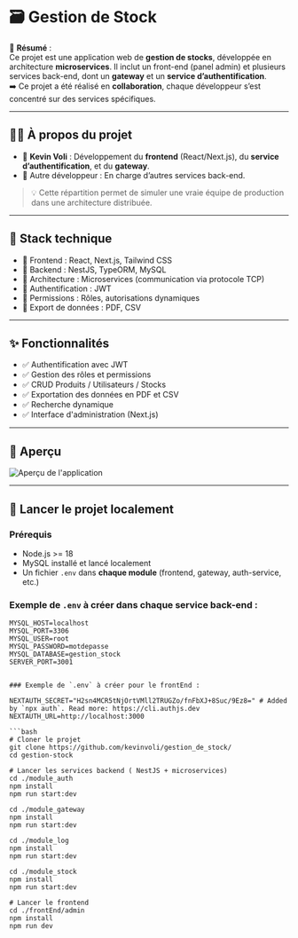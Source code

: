 # 🗃️ Gestion de Stock

📌 **Résumé** :  
Ce projet est une application web de **gestion de stocks**, développée en architecture **microservices**. Il inclut un front-end (panel admin) et plusieurs services back-end, dont un **gateway** et un **service d’authentification**.  
➡️ Ce projet a été réalisé en **collaboration**, chaque développeur s’est concentré sur des services spécifiques.

---

## 🙋‍♂️ À propos du projet

- 👤 **Kevin Voli** : Développement du **frontend** (React/Next.js), du **service d’authentification**, et du **gateway**.
- 👥 Autre développeur : En charge d’autres services back-end.

> 💡 Cette répartition permet de simuler une vraie équipe de production dans une architecture distribuée.

---

## 🔧 Stack technique

- 🔹 Frontend : React, Next.js, Tailwind CSS
- 🔹 Backend : NestJS, TypeORM, MySQL
- 🔹 Architecture : Microservices (communication via protocole TCP)
- 🔹 Authentification : JWT
- 🔹 Permissions : Rôles, autorisations dynamiques
- 🔹 Export de données : PDF, CSV

---

## ✨ Fonctionnalités

- ✅ Authentification avec JWT
- ✅ Gestion des rôles et permissions
- ✅ CRUD Produits / Utilisateurs / Stocks
- ✅ Exportation des données en PDF et CSV
- ✅ Recherche dynamique
- ✅ Interface d'administration (Next.js)

---

## 📸 Aperçu

![Aperçu de l'application](https://via.placeholder.com/800x400.png?text=Screenshot+disponible+bientôt)

---

## 🚀 Lancer le projet localement

### Prérequis

- Node.js >= 18
- MySQL installé et lancé localement
- Un fichier `.env` dans **chaque module** (frontend, gateway, auth-service, etc.)

### Exemple de `.env` à créer dans chaque service back-end :

```env
MYSQL_HOST=localhost
MYSQL_PORT=3306
MYSQL_USER=root
MYSQL_PASSWORD=motdepasse
MYSQL_DATABASE=gestion_stock
SERVER_PORT=3001


### Exemple de `.env` à créer pour le frontEnd :

NEXTAUTH_SECRET="H2sn4MCR5tNjOrtVMll2TRUGZo/fnFbXJ+8Suc/9Ez8=" # Added by `npx auth`. Read more: https://cli.authjs.dev
NEXTAUTH_URL=http://localhost:3000 

```bash
# Cloner le projet
git clone https://github.com/kevinvoli/gestion_de_stock/
cd gestion-stock

# Lancer les services backend ( NestJS + microservices)
cd ./module_auth
npm install
npm run start:dev

cd ./module_gateway
npm install
npm run start:dev

cd ./module_log
npm install
npm run start:dev

cd ./module_stock
npm install
npm run start:dev

# Lancer le frontend
cd ./frontEnd/admin
npm install
npm run dev
